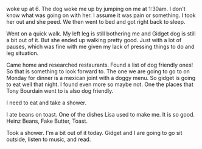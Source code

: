 woke up at 6. The dog woke me up by jumping on me at 1:30am. I don't know what was going on with her. I assume it was pain or something. I took her out and she peed. We then went to bed and got right back to sleep.

Went on a quick walk. My left leg is still bothering me and Gidget dog is still a bit out of it. But she ended up walking pretty good. Just with a lot of pauses, which was fine with me given my lack of pressing things to do and leg situation. 

Came home and researched restaurants. Found a list of dog friendly ones! So that is something to look forward to. The one we are going to go to on Monday for dinner is a mexican joint with a doggy menu. So gidget is going to eat well that night. I found even more so maybe not. One the places that Tony Bourdain went to is also dog friendly.

I need to eat and take a shower. 

I ate beans on toast. One of the dishes Lisa used to make me. It is so good. Heinz Beans, Fake Butter, Toast. 

Took a shower. I'm a bit out of it today. Gidget and I are going to go sit outside, listen to music, and read. 

